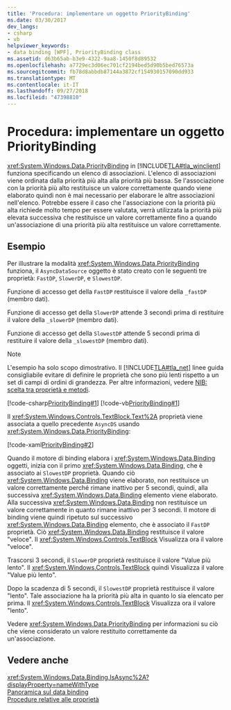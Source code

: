 ```yaml
---
title: 'Procedura: implementare un oggetto PriorityBinding'
ms.date: 03/30/2017
dev_langs:
- csharp
- vb
helpviewer_keywords:
- data binding [WPF], PriorityBinding class
ms.assetid: d63b65ab-b3e9-4322-9aa8-1450f8d89532
ms.openlocfilehash: a7729ec3d06ec701cf2194bed5d90b5bed76573a
ms.sourcegitcommit: fb78d8abbdb87144a3872cf154930157090dd933
ms.translationtype: MT
ms.contentlocale: it-IT
ms.lasthandoff: 09/27/2018
ms.locfileid: "47398810"
---
```

# <a name="how-to-implement-prioritybinding"></a>Procedura: implementare un oggetto PriorityBinding
<xref:System.Windows.Data.PriorityBinding> in [!INCLUDE[TLA#tla_winclient](../../../../includes/tlasharptla-winclient-md.md)] funziona specificando un elenco di associazioni. L'elenco di associazioni viene ordinata dalla priorità più alta alla priorità più bassa. Se l'associazione con la priorità più alto restituisce un valore correttamente quando viene elaborato quindi non è mai necessario per elaborare le altre associazioni nell'elenco. Potrebbe essere il caso che l'associazione con la priorità più alta richiede molto tempo per essere valutata, verrà utilizzata la priorità più elevata successiva che restituisce un valore correttamente fino a quando un'associazione di una priorità più alta restituisce un valore correttamente.  
  
## <a name="example"></a>Esempio  
 Per illustrare la modalità <xref:System.Windows.Data.PriorityBinding> funziona, il `AsyncDataSource` oggetto è stato creato con le seguenti tre proprietà: `FastDP`, `SlowerDP`, e `SlowestDP`.  
  
 Funzione di accesso get della `FastDP` restituisce il valore della `_fastDP` (membro dati).  
  
 Funzione di accesso get della `SlowerDP` attende 3 secondi prima di restituire il valore della `_slowerDP` (membro dati).  
  
 Funzione di accesso get della `SlowestDP` attende 5 secondi prima di restituire il valore della `_slowestDP` (membro dati).  
  
> [!NOTE]
>  L'esempio ha solo scopo dimostrativo. Il [!INCLUDE[TLA#tla_net](../../../../includes/tlasharptla-net-md.md)] linee guida consigliabile evitare di definire le proprietà che sono più lenti rispetto a un set di campi di ordini di grandezza. Per altre informazioni, vedere [NIB: scelta tra proprietà e metodi](https://msdn.microsoft.com/library/55825e8f-7e2e-448a-9505-7217cc91b1af).  
  
 [!code-csharp[PriorityBinding#1](../../../../samples/snippets/csharp/VS_Snippets_Wpf/PriorityBinding/CSharp/Window1.xaml.cs#1)]
 [!code-vb[PriorityBinding#1](../../../../samples/snippets/visualbasic/VS_Snippets_Wpf/PriorityBinding/VisualBasic/AsyncDataSource.vb#1)]  
  
 Il <xref:System.Windows.Controls.TextBlock.Text%2A> proprietà viene associata a quello precedente `AsyncDS` usando <xref:System.Windows.Data.PriorityBinding>:  
  
 [!code-xaml[PriorityBinding#2](../../../../samples/snippets/csharp/VS_Snippets_Wpf/PriorityBinding/CSharp/Window1.xaml#2)]  
  
 Quando il motore di binding elabora i <xref:System.Windows.Data.Binding> oggetti, inizia con il primo <xref:System.Windows.Data.Binding>, che è associato ai `SlowestDP` proprietà. Quando ciò <xref:System.Windows.Data.Binding> viene elaborato, non restituisce un valore correttamente perché rimane inattivo per 5 secondi, quindi, alla successiva <xref:System.Windows.Data.Binding> elemento viene elaborato. Alla successiva <xref:System.Windows.Data.Binding> non restituisce un valore correttamente in quanto rimane inattivo per 3 secondi. Il motore di binding viene quindi ripetuto sul successivo <xref:System.Windows.Data.Binding> elemento, che è associato il `FastDP` proprietà. Ciò <xref:System.Windows.Data.Binding> restituisce il valore "veloce". Il <xref:System.Windows.Controls.TextBlock> Visualizza ora il valore "veloce".  
  
 Trascorsi 3 secondi, il `SlowerDP` proprietà restituisce il valore "Value più lento". Il <xref:System.Windows.Controls.TextBlock> quindi Visualizza il valore "Value più lento".  
  
 Dopo la scadenza di 5 secondi, il `SlowestDP` proprietà restituisce il valore "lento". Tale associazione ha la priorità più alta in quanto lo sia elencato per prima. Il <xref:System.Windows.Controls.TextBlock> Visualizza ora il valore "lento".  
  
 Vedere <xref:System.Windows.Data.PriorityBinding> per informazioni su ciò che viene considerato un valore restituito correttamente da un'associazione.  
  
## <a name="see-also"></a>Vedere anche  
 <xref:System.Windows.Data.Binding.IsAsync%2A?displayProperty=nameWithType>  
 [Panoramica sul data binding](../../../../docs/framework/wpf/data/data-binding-overview.md)  
 [Procedure relative alle proprietà](../../../../docs/framework/wpf/data/data-binding-how-to-topics.md)

